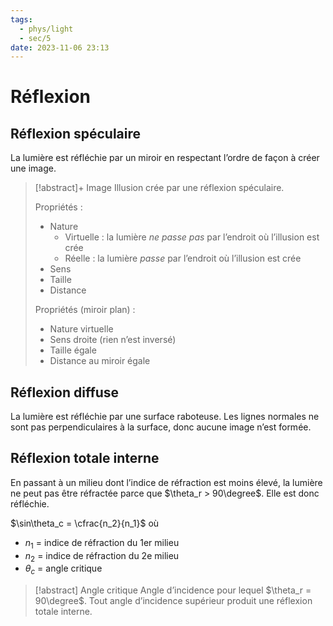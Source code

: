 ```yaml
---
tags:
  - phys/light
  - sec/5
date: 2023-11-06 23:13
---
```


# Réflexion

## Réflexion spéculaire

La lumière est réfléchie par un miroir en respectant l’ordre de façon à créer une image.

> [!abstract]+ Image
> Illusion crée par une réflexion spéculaire.
> 
> Propriétés :
> 
> - Nature
> 	- Virtuelle : la lumière *ne passe pas* par l’endroit où l’illusion est crée
> 	- Réelle : la lumière *passe* par l’endroit où l’illusion est crée
> - Sens
> - Taille
> - Distance
> 
> Propriétés (miroir plan) :
> 
> - Nature virtuelle
> - Sens droite (rien n’est inversé)
> - Taille égale
> - Distance au miroir égale

## Réflexion diffuse

La lumière est réfléchie par une surface raboteuse. Les lignes normales ne sont pas perpendiculaires à la surface, donc aucune image n’est formée.

## Réflexion totale interne

En passant à un milieu dont l’indice de réfraction est moins élevé, la lumière ne peut pas être réfractée parce que $\theta_r > 90\degree$. Elle est donc réfléchie.

$\sin\theta_c = \cfrac{n_2}{n_1}$ où

- $n_1$ = indice de réfraction du 1er milieu
- $n_2$ = indice de réfraction du 2e milieu
- $\theta_c$ = angle critique

> [!abstract] Angle critique
> Angle d’incidence pour lequel $\theta_r = 90\degree$. Tout angle d’incidence supérieur produit une réflexion totale interne.
